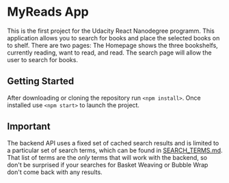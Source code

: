 # MyReads App

This is the first project for the Udacity React Nanodegree programm. This application allows you to search for books and place the selected books on to shelf. There are two pages: The Homepage shows the three bookshelfs, currently reading, want to read, and read.
The search page will allow the user to search for books.

## Getting Started
After downloading or cloning the repository run `<npm install>`. Once installed use `<npm start>` to launch the project.


## Important
The backend API uses a fixed set of cached search results and is limited to a particular set of search terms, which can be found in [SEARCH_TERMS.md](SEARCH_TERMS.md). That list of terms are the _only_ terms that will work with the backend, so don't be surprised if your searches for Basket Weaving or Bubble Wrap don't come back with any results.


